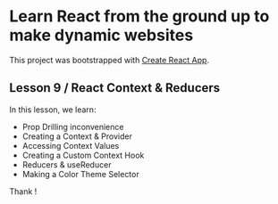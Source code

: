# Learn React from the ground up to make dynamic websites

This project was bootstrapped with [Create React App](https://github.com/facebook/create-react-app).

## Lesson 9 / React Context & Reducers

In this lesson, we learn:

  - Prop Drilling inconvenience
  - Creating a Context & Provider
  - Accessing Context Values
  - Creating a Custom Context Hook
  - Reducers & useReducer
  - Making a Color Theme Selector

Thank !
